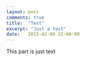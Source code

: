 ```yaml
---
layout: post
comments: true
title:  "Test"
excerpt: "Just a test"
date:   2015-02-06 22:00:00
---
```


This part is just text